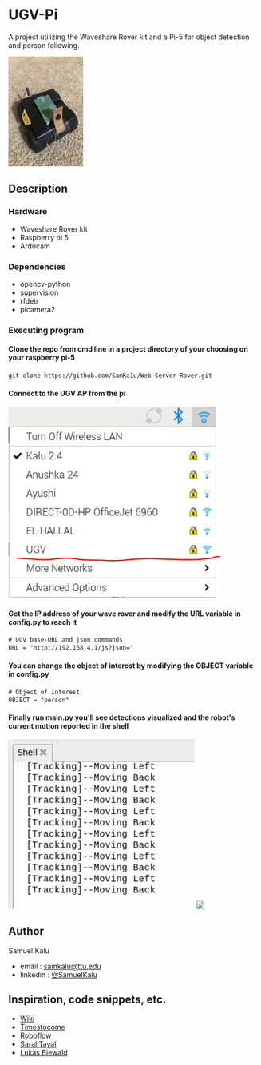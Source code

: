 # UGV-Pi

   A project utilizing the Waveshare Rover kit and a Pi-5 for object detection and person following. 
   
  <img src="images/ugvpi.jpg" style=" width:150px;height:220px;">

## Description

### Hardware

* Waveshare Rover kit
* Raspberry pi 5
* Arducam

### Dependencies

* opencv-python
* supervision
* rfdetr
* picamera2


### Executing program

#### Clone the repo from cmd line in a project directory of your choosing on your raspberry pi-5
```
git clone https://github.com/SamKa1u/Web-Server-Rover.git
```

####  Connect to the UGV AP from the pi
  <img src="images/ugv.PNG">

#### Get the IP address of your wave rover and modify the URL variable in config.py to reach it

```
# UGV base-URL and json commands
URL = "http://192.168.4.1/js?json="
```

####  You can change the object of interest by modifying the OBJECT variable in config.py
```
# Object of interest
OBJECT = "person"
```

#### Finally run main.py you'll see detections visualized and the robot's current motion reported in the shell
  <img src="images/shell.PNG">
  <img src="images/frame.PNG">




## Author

Samuel Kalu
  
* email : [samkalu@ttu.edu](mailto:samkalu@ttu.edu)
* linkedin : [@SamuelKalu](https://www.linkedin.com/in/samuel-kalu-74a359342/)


## Inspiration, code snippets, etc.

* [Wiki](https://www.waveshare.com/wiki/General_Driver_for_Robots)
* [Timestocome](https://github.com/timestocome/RaspberryPi-Robot/tree/master/Hardware)
* [Roboflow](https://github.com/roboflow/rf-detr)
* [Saral Tayal](https://www.instructables.com/Object-Finding-Personal-Assistant-Robot-Ft-Raspber/)
* [Lukas Biewald](https://www.oreilly.com/content/how-to-build-a-robot-that-sees-with-100-and-tensorflow/)
